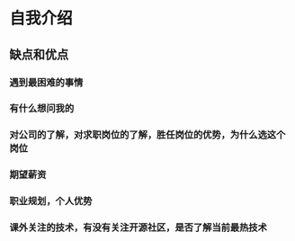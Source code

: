 # 自我介绍

## 缺点和优点

### 遇到最困难的事情

### 有什么想问我的

### 对公司的了解，对求职岗位的了解，胜任岗位的优势，为什么选这个岗位

### 期望薪资

### 职业规划，个人优势

### 课外关注的技术，有没有关注开源社区，是否了解当前最热技术
